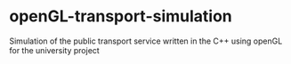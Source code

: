 # openGL-transport-simulation
Simulation of the public transport service written in the C++ using openGL for the university project
